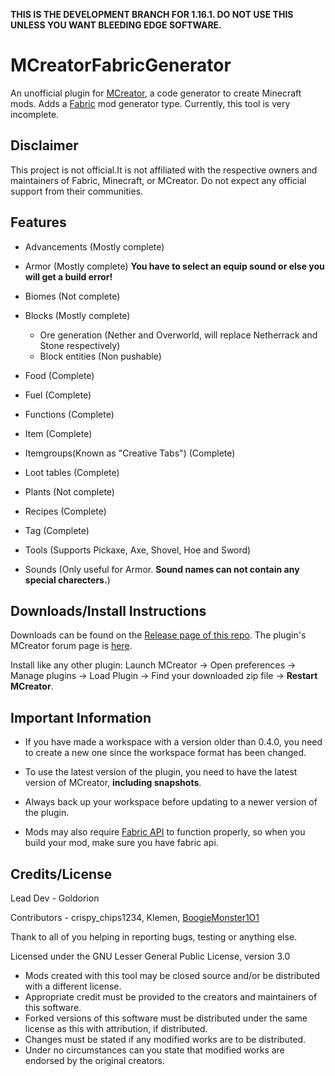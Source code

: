 **THIS IS THE DEVELOPMENT BRANCH FOR 1.16.1. DO NOT USE THIS UNLESS YOU WANT BLEEDING EDGE SOFTWARE.**
# MCreatorFabricGenerator
An unofficial plugin for [MCreator](https://mcreator.net/), a code generator to create Minecraft mods. Adds a [Fabric](https://fabricmc.net/) mod generator type. Currently, this tool is very incomplete.

## Disclaimer

This project is not official.It is not affiliated with the respective owners and maintainers of Fabric, Minecraft, or MCreator. Do not expect any official support from their communities.

## Features

- Advancements (Mostly complete)
- Armor (Mostly complete) **You have to select an equip sound or else you will get a build error!**
- Biomes (Not complete)
- Blocks (Mostly complete)

  - Ore generation (Nether and Overworld, will replace Netherrack and Stone respectively)
  - Block entities (Non pushable)

- Food (Complete)
- Fuel (Complete)
- Functions (Complete)
- Item (Complete)
- Itemgroups(Known as "Creative Tabs") (Complete)
- Loot tables (Complete)
- Plants (Not complete)
- Recipes (Complete)
- Tag (Complete)
- Tools (Supports Pickaxe, Axe, Shovel, Hoe and Sword)
- Sounds (Only useful for Armor. **Sound names can not contain any special charecters.**)

## Downloads/Install Instructions

Downloads can be found on the [Release page of this repo](https://github.com/Goldorion/MCreatorFabricGenerator/releases). The plugin's MCreator forum page is [here](https://mcreator.net/forum/60201/fabric-generator-plugin).

Install like any other plugin: Launch MCreator -> Open preferences -> Manage plugins -> Load Plugin -> Find your downloaded zip file -> **Restart MCreator**.

## Important Information

- If you have made a workspace with a version older than 0.4.0, you need to create a new one since the workspace format has been changed.

- To use the latest version of the plugin, you need to have the latest version of MCreator, **including snapshots**.

- Always back up your workspace before updating to a newer version of the plugin.

- Mods may also require [Fabric API](https://www.curseforge.com/minecraft/mc-mods/fabric-api) to function properly, so when you build your mod, make sure you have fabric api.

## Credits/License

Lead Dev - Goldorion

Contributors - crispy_chips1234, Klemen, [BoogieMonster1O1](https://github.com/BoogieMonster1O1)

Thank to all of you helping in reporting bugs, testing or anything else.

Licensed under the GNU Lesser General Public License, version 3.0

- Mods created with this tool may be closed source and/or be distributed with a different license.
- Appropriate credit must be provided to the creators and maintainers of this software.
- Forked versions of this software must be distributed under the same license as this with attribution, if distributed.
- Changes must be stated if any modified works are to be distributed.
- Under no circumstances can you state that modified works are endorsed by the original creators.
